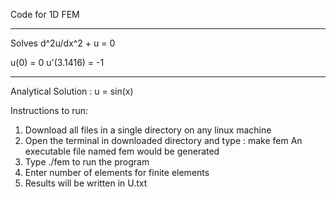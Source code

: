 Code for 1D FEM

**********************************************
Solves
  d^2u/dx^2 + u = 0
  
  u(0) = 0         u'(3.1416) = -1
**********************************************
Analytical Solution : u = sin(x)

Instructions to run:

1) Download all files in a single directory on any linux machine
2) Open the terminal in downloaded directory and type : make fem
   An executable file named fem would be generated
3) Type ./fem to run the program
4) Enter number of elements for finite elements
5) Results will be written in U.txt
